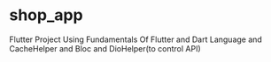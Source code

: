# shop_app

Flutter Project Using Fundamentals Of Flutter and Dart Language and CacheHelper and Bloc and DioHelper(to control API)
